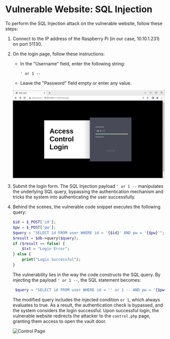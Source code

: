 # Vulnerable Website: SQL Injection

To perform the SQL Injection attack on the vulnerable website, follow these steps:

1. Connect to the IP address of the Raspberry Pi (in our case, 10.10.1.231) on port 51130.

2. On the login page, follow these instructions:

   - In the "Username" field, enter the following string:
     ```
     ' or 1 --
     ```
   - Leave the "Password" field empty or enter any value.

   ![Login Page](login-page.PNG)

3. Submit the login form. The SQL Injection payload `' or 1 --` manipulates the underlying SQL query, bypassing the authentication mechanism and tricks the system into authenticating the user successfully.

4. Behind the scenes, the vulnerable code snippet executes the following query:

   ```php
   $id = $_POST['id'];
   $pw = $_POST['pw'];
   $query = "SELECT id FROM user WHERE id = '{$id}' AND pw = '{$pw}'";
   $result = $db->query($query);
   if ($result == false) {
       $txt = "Login Error";
   } else {
       print("Login Successful");
   }
    ```

    The vulnerability lies in the way the code constructs the SQL query. By injecting the payload `' or 1 --`, the SQL statement becomes:

   ```php
    $query = "SELECT id FROM user WHERE id = '' or 1 -- AND pw = '{$pw}'";
    ```

    The modified query includes the injected condition `or 1`, which always evaluates to true. As a result, the authentication check is bypassed, and the system considers the login successful. Upon successful login, the vulnerable website redirects the attacker to the `control.php` page, granting them access to open the vault door.

    ![Control Page](control-page.PNG)
